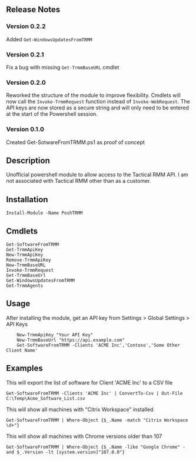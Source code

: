 ## Release Notes

### Version 0.2.2
Added `Get-WindowsUpdatesFromTRMM`

### Version 0.2.1
Fix a bug with missing `Get-TrmmBaseURL` cmdlet

### Version 0.2.0
Reworked the structure of the module to improve flexibility.  Cmdlets will now call the `Invoke-TrmmRequest` function instead of `Invoke-WebRequest`.  The API keys are now stored as a secure string and will only need to be entered at the start of the Powershell session. 


### Version 0.1.0
Created Get-SotwareFromTRMM.ps1 as proof of concept


## Description
Unofficial powershell module to allow access to the Tactical RMM API.  I am not associated with Tactical RMM other than as a customer.


## Installation
`Install-Module -Name PoshTRMM`

## Cmdlets
```
Get-SoftwareFromTRMM
Get-TrmmApiKey
New-TrmmApiKey
Remove-TrmmApiKey
New-TrmmBaseURL
Invoke-TrmmRequest
Get-TrmmBaseUrl
Get-WindowsUpdatesFromTRMM
Get-TrmmAgents
```

## Usage
After installing the module, get an API key from Settings > Global Settings > API Keys

```
    New-TrmmApiKey "Your API Key"
    New-TrmmBaseUrl "https://api.example.com"
    Get-SoftwareFromTRMM -Clients 'ACME Inc','Contoso','Some Other Client Name'
```

## Examples

This will export the list of software for Client 'ACME Inc' to a CSV file
```
Get-SoftwareFromTRMM -Clients 'ACME Inc' | ConvertTo-Csv | Out-File C:\Temp\Acme_Software_List.csv
```

This will show all machines with "Citrix Workspace" installed
```
Get-SoftwareFromTRMM | Where-Object {$_.Name -match "Citrix Workspace \d+"}
```

This will show all machines with Chrome versions older than 107
```
Get-SoftwareFromTRMM | Where-Object {$_.Name -like "Google Chrome" -and $_.Version -lt [system.version]"107.0.0"}
```

